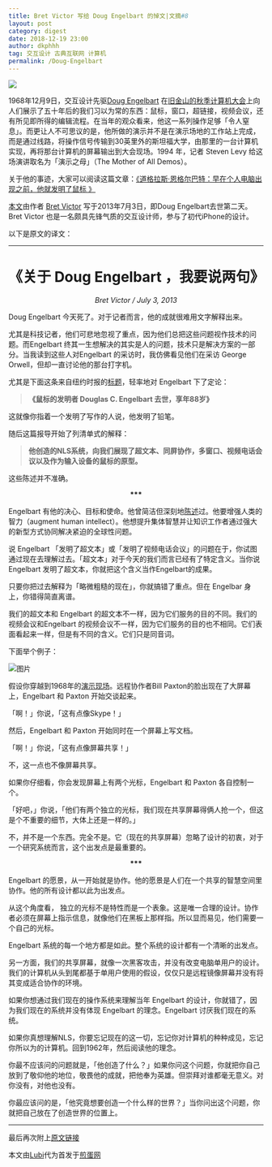 ```yaml
---
title: Bret Victor 写给 Doug Engelbart 的悼文|文摘#8
layout: post
category: digest
date: 2018-12-19 23:00
author: dkphhh
tag: 交互设计 古典互联网 计算机
permalink: /Doug-Engelbart
---
```


![](http://codinginparadise.org/ebooks/img/chapter03/255-1968-practice-demo.jpg)

1968年12月9日，交互设计先驱[Doug Engelbart](https://en.wikipedia.org/wiki/Douglas_Engelbart) 在[旧金山的秋季计算机大会](https://www.youtube.com/watch?v=qI8r8D46JOY&list=PL76DBC8D6718B8FD3&index=8)上向人们展示了五十年后的我们习以为常的东西：鼠标，窗口，超链接，视频会议，还有所见即所得的编辑流程。在当年的观众看来，他这一系列操作足够「令人窒息」。而更让人不可思议的是，他所做的演示并不是在演示场地的工作站上完成，而是通过线路，将操作信号传输到30英里外的斯坦福大学，由那里的一台计算机实现，再将那台计算机的屏幕输出到大会现场。1994 年，记者 Steven Levy 给这场演讲取名为「演示之母」（The Mother of All Demos）。

关于他的事迹，大家可以阅读这篇文章：[《道格拉斯·恩格尔巴特：早在个人电脑出现之前，他就发明了鼠标 》](http://m.qdaily.com/mobile/articles/15442.html)

[本文](http://worrydream.com/Engelbart/)由作者 [Bret Victor](https://en.wikipedia.org/wiki/Bret_Victor) 写于2013年7月3日，即Doug Engelbart去世第二天。Bret Victor 也是一名颇具先锋气质的交互设计师，参与了初代iPhone的设计。

以下是原文的译文：


---



<center><h1>《关于 Doug Engelbart ，我要说两句》</h1></center>

<center><i>Bret Victor / July 3, 2013</i></center>



Doug Engelbart 今天死了。对于记者而言，他的成就很难用文字解释出来。

尤其是科技记者，他们可悲地忽视了重点，因为他们总把这些问题视作技术的问题。而Engelbart 终其一生想解决的其实是人的问题，技术只是解决方案的一部分。当我读到这些人对Engelbart 的采访时，我仿佛看见他们在采访 George Orwell，但却一直讨论他的那台打字机。

尤其是下面这条来自纽约时报的[标题](http://www.nytimes.com/2013/07/04/technology/douglas-c-engelbart-inventor-of-the-computer-mouse-dies-at-88.html)，轻率地对 Engelbart 下了定论：

> **《鼠标的发明者 Douglas C. Engelbart 去世，享年88岁》**

这就像你指着一个发明了写作的人说，他发明了铅笔。

随后这篇报导开始了列清单式的解释：

> **他创造的NLS系统，向我们展现了超文本、同屏协作，多窗口、视频电话会议以及作为输入设备的鼠标的原型。**

这些陈述并不准确。

<center><b>***</b></center>

Engelbart 有他的决心、目标和使命。他曾简洁但深刻地[陈述](http://dougengelbart.org/content/view/138/000/)过。他要增强人类的智力（augment human intellect）。他想提升集体智慧并让知识工作者通过强大的新型方式协同解决紧迫的全球性问题。

说 Engelbart 「发明了超文本」或「发明了视频电话会议」的问题在于，你试图通过现在去理解过去。「超文本」对于今天的我们而言已经有了特定含义。当你说 Engelbart 发明了超文本，你就把这个含义当作Engelbart的成果。

只要你把过去解释为「略微粗糙的现在」，你就搞错了重点。但在 Engelbar 身上，你错得简直离谱。

我们的超文本和 Engelbart 的超文本不一样，因为它们服务的目的不同。我们的视频会议和Engelbart 的视频会议不一样，因为它们服务的目的也不相同。它们表面看起来一样，但是有不同的含义。它们只是同音词。

下面举个例子：

![图片](http://worrydream.com/Engelbart/nls1.jpg)

假设你穿越到1968年的[演示现场](https://www.youtube.com/watch?v=qI8r8D46JOY&list=PL76DBC8D6718B8FD3&index=8)。远程协作者Bill Paxton的脸出现在了大屏幕上，Engelbart 和 Paxton 开始交谈起来。

「啊！」你说，「这有点像Skype！」

然后，Engelbart 和 Paxton 开始同时在一个屏幕上写文档。

「啊！」你说，「这有点像屏幕共享！」

不，这一点也不像屏幕共享。

如果你仔细看，你会发现屏幕上有两个光标，Engelbart 和 Paxton 各自控制一个。

「好吧，」你说，「他们有两个独立的光标，我们现在共享屏幕得俩人抢一个，但这是个不重要的细节，大体上还是一样的。」

不，并不是一个东西。完全不是。它（现在的共享屏幕）忽略了设计的初衷，对于一个研究系统而言，这个出发点是最重要的。

<center><b>***</b></center>

Engelbart 的愿景，从一开始就是协作。他的愿景是人们在一个共享的智慧空间里协作。他的所有设计都以此为出发点。

从这个角度看， 独立的光标不是特性而是一个表象。这是唯一合理的设计。协作者必须在屏幕上指示信息，就像他们在黑板上那样指。所以显而易见，他们需要一个自己的光标。

Engelbart 系统的每一个地方都是如此。整个系统的设计都有一个清晰的出发点。

另一方面，我们的共享屏幕，就像一次黑客攻击，并没有改变电脑单用户的设计。我们的计算机从头到尾都基于单用户使用的假设，仅仅只是远程镜像屏幕并没有将其变成适合协作的环境。

如果你想通过我们现在的操作系统来理解当年 Engelbart 的设计，你就错了，因为我们现在的系统并没有体现 Engelbart 的理念。Engelbart 讨厌我们现在的系统。

如果你真想理解NLS，你要忘记现在的这一切，忘记你对计算机的种种成见，忘记你所以为的计算机。回到1962年，然后阅读他的理念。

你最不应该问的问题就是，「他创造了什么？」如果你问这个问题，你就把你自己放到了敬仰他的地位，敬畏他的成就，把他奉为英雄。但崇拜对谁都毫无意义。对你没有，对他也没有。

你最应该问的是，「他究竟想要创造一个什么样的世界？」当你问出这个问题，你就把自己放在了创造世界的位置上。

---

最后再次附上[原文链接](http://worrydream.com/Engelbart/)

本文由[Lubi](http://jandan.net/author/Ayeshanyoga)代为首发于[煎蛋网](http://jandan.net/2018/12/17/doug-engelbart.html)